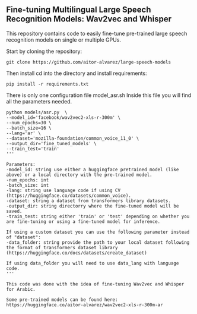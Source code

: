 ## Fine-tuning Multilingual Large Speech Recognition Models: Wav2vec and Whisper

This repository contains code to easily fine-tune pre-trained large speech recognition models on single or multiple GPUs.

Start by cloning the repository:
```
git clone https://github.com/aitor-alvarez/large-speech-models
```

Then install cd into the directory and install requirements:

```
pip install -r requirements.txt
```

There is only one configuration file model_asr.sh
Inside this file you will find all the parameters needed.

```
python models/asr.py  \
--model_id='facebook/wav2vec2-xls-r-300m' \
--num_epochs=30 \
--batch_size=16 \
--lang='ar' \
--dataset='mozilla-foundation/common_voice_11_0' \
--output_dir='fine_tuned_models' \
--train_test='train'
'''

Parameters:
-model_id: string use either a huggingface pretrained model (like above) or a local directory with the pre-trained model.
-num_epochs: int
-batch_size: int
-lang: string use language code if using CV (https://huggingface.co/datasets/common_voice).
-dataset: string a dataset from transformers library datasets.
-output_dir: string directorry where the fine-tuned model will be saved.
-train_test: string either 'train' or 'test' depending on whether you are fine-tuning or using a fine-tuned model for inference.

If using a custom dataset you can use the following parameter instead of "dataset":
-data_folder: string provide the path to your local dataset following the format of transformers dataset library (https://huggingface.co/docs/datasets/create_dataset)

If using data_folder you will need to use data_lang with language code.
'''

This code was done with the idea of fine-tuning Wav2vec and Whisper for Arabic.

Some pre-trained models can be found here: https://huggingface.co/aitor-alvarez/wav2vec2-xls-r-300m-ar 

